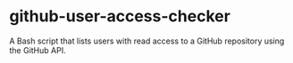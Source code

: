 # github-user-access-checker
A Bash script that lists users with read access to a GitHub repository using the GitHub API.
